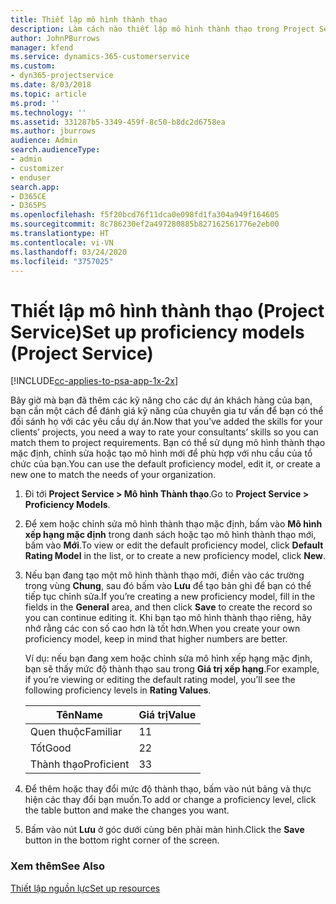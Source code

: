 ```yaml
---
title: Thiết lập mô hình thành thạo
description: Làm cách nào thiết lập mô hình thành thạo trong Project Service
author: JohnPBurrows
manager: kfend
ms.service: dynamics-365-customerservice
ms.custom:
- dyn365-projectservice
ms.date: 8/03/2018
ms.topic: article
ms.prod: ''
ms.technology: ''
ms.assetid: 331287b5-3349-459f-8c50-b8dc2d6758ea
ms.author: jburrows
audience: Admin
search.audienceType:
- admin
- customizer
- enduser
search.app:
- D365CE
- D365PS
ms.openlocfilehash: f5f20bcd76f11dca0e098fd1fa304a949f164605
ms.sourcegitcommit: 8c786230ef2a497280885b827162561776e2eb00
ms.translationtype: HT
ms.contentlocale: vi-VN
ms.lasthandoff: 03/24/2020
ms.locfileid: "3757025"
---
```

# <a name="set-up-proficiency-models-project-service"></a><span data-ttu-id="bf7a2-103">Thiết lập mô hình thành thạo (Project Service)</span><span class="sxs-lookup"><span data-stu-id="bf7a2-103">Set up proficiency models (Project Service)</span></span>

[!INCLUDE[cc-applies-to-psa-app-1x-2x](../includes/cc-applies-to-psa-app-1x-2x.md)]

<span data-ttu-id="bf7a2-104">Bây giờ mà bạn đã thêm các kỹ năng cho các dự án khách hàng của bạn, bạn cần một cách để đánh giá kỹ năng của chuyên gia tư vấn để bạn có thể đối sánh họ với các yêu cầu dự án.</span><span class="sxs-lookup"><span data-stu-id="bf7a2-104">Now that you’ve added the skills for your clients’ projects, you need a way to rate your consultants’ skills so you can match them to project requirements.</span></span> <span data-ttu-id="bf7a2-105">Bạn có thể sử dụng mô hình thành thạo mặc định, chỉnh sửa hoặc tạo mô hình mới để phù hợp với nhu cầu của tổ chức của bạn.</span><span class="sxs-lookup"><span data-stu-id="bf7a2-105">You can use the default proficiency model, edit it, or create a new one to match the needs of your organization.</span></span>  
  
1.  <span data-ttu-id="bf7a2-106">Đi tới **Project Service > Mô hình Thành thạo**.</span><span class="sxs-lookup"><span data-stu-id="bf7a2-106">Go to **Project Service > Proficiency Models**.</span></span>  
  
2.  <span data-ttu-id="bf7a2-107">Để xem hoặc chỉnh sửa mô hình thành thạo mặc định, bấm vào **Mô hình xếp hạng mặc định** trong danh sách hoặc tạo mô hình thành thạo mới, bấm vào **Mới**.</span><span class="sxs-lookup"><span data-stu-id="bf7a2-107">To view or edit the default proficiency model, click **Default Rating Model** in the list, or to create a new proficiency model, click **New**.</span></span>  
  
3.  <span data-ttu-id="bf7a2-108">Nếu bạn đang tạo một mô hình thành thạo mới, điền vào các trường trong vùng **Chung**, sau đó bấm vào **Lưu** để tạo bản ghi để bạn có thể tiếp tục chỉnh sửa.</span><span class="sxs-lookup"><span data-stu-id="bf7a2-108">If you’re creating a new proficiency model, fill in the fields in the **General** area, and then click **Save** to create the record so you can continue editing it.</span></span> <span data-ttu-id="bf7a2-109">Khi bạn tạo mô hình thành thạo riêng, hãy nhớ rằng các con số cao hơn là tốt hơn.</span><span class="sxs-lookup"><span data-stu-id="bf7a2-109">When you create your own proficiency model, keep in mind that higher numbers are better.</span></span>  
  
     <span data-ttu-id="bf7a2-110">Ví dụ: nếu bạn đang xem hoặc chỉnh sửa mô hình xếp hạng mặc định, bạn sẽ thấy mức độ thành thạo sau trong **Giá trị xếp hạng**.</span><span class="sxs-lookup"><span data-stu-id="bf7a2-110">For example, if you’re viewing or editing the default rating model, you’ll see the following proficiency levels in **Rating Values**.</span></span>  
  
    |<span data-ttu-id="bf7a2-111">Tên</span><span class="sxs-lookup"><span data-stu-id="bf7a2-111">Name</span></span>|<span data-ttu-id="bf7a2-112">Giá trị</span><span class="sxs-lookup"><span data-stu-id="bf7a2-112">Value</span></span>|  
    |----------|-----------|  
    |<span data-ttu-id="bf7a2-113">Quen thuộc</span><span class="sxs-lookup"><span data-stu-id="bf7a2-113">Familiar</span></span>|<span data-ttu-id="bf7a2-114">1</span><span class="sxs-lookup"><span data-stu-id="bf7a2-114">1</span></span>|  
    |<span data-ttu-id="bf7a2-115">Tốt</span><span class="sxs-lookup"><span data-stu-id="bf7a2-115">Good</span></span>|<span data-ttu-id="bf7a2-116">2</span><span class="sxs-lookup"><span data-stu-id="bf7a2-116">2</span></span>|  
    |<span data-ttu-id="bf7a2-117">Thành thạo</span><span class="sxs-lookup"><span data-stu-id="bf7a2-117">Proficient</span></span>|<span data-ttu-id="bf7a2-118">3</span><span class="sxs-lookup"><span data-stu-id="bf7a2-118">3</span></span>|  
  
4.  <span data-ttu-id="bf7a2-119">Để thêm hoặc thay đổi mức độ thành thạo, bấm vào nút bảng và thực hiện các thay đổi bạn muốn.</span><span class="sxs-lookup"><span data-stu-id="bf7a2-119">To add or change a proficiency level, click the table button and make the changes you want.</span></span>  
  
5.  <span data-ttu-id="bf7a2-120">Bấm vào nút **Lưu** ở góc dưới cùng bên phải màn hình.</span><span class="sxs-lookup"><span data-stu-id="bf7a2-120">Click the **Save** button in the bottom right corner of the screen.</span></span>  
  
### <a name="see-also"></a><span data-ttu-id="bf7a2-121">Xem thêm</span><span class="sxs-lookup"><span data-stu-id="bf7a2-121">See Also</span></span>  
 [<span data-ttu-id="bf7a2-122">Thiết lập nguồn lực</span><span class="sxs-lookup"><span data-stu-id="bf7a2-122">Set up resources</span></span>](../project-service/set-up-resources.md)
